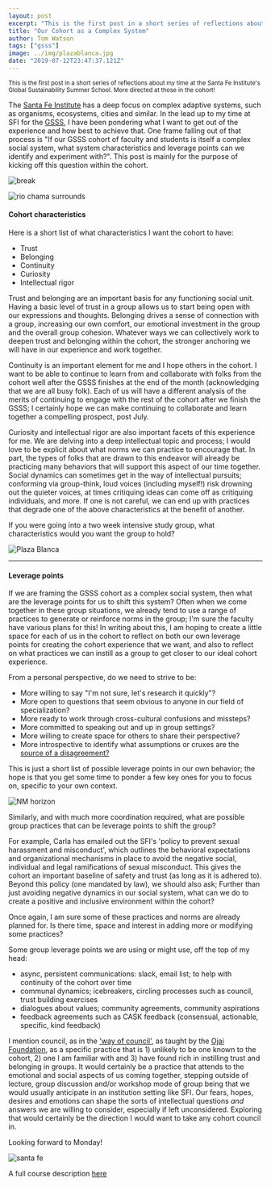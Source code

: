 ```yaml
---
layout: post
excerpt: "This is the first post in a short series of reflections about my time at the Santa Fe Institute's Global Sustainability Summer School. More directed at those in the cohort!"
title: "Our Cohort as a Complex System"
author: Tom Watson
tags: ["gsss"]
image: ../img/plazablanca.jpg
date: "2019-07-12T23:47:37.121Z"
---
```


<sub>This is the first post in a short series of reflections about my time at the Santa Fe Institute's Global Sustainability Summer School. More directed at those in the cohort!</sub>

The [Santa Fe Institute](https://en.wikipedia.org/wiki/Santa_Fe_Institute) has a deep focus on complex adaptive systems, such as organisms, ecosystems, cities and similar. In the lead up to my time at SFI for the [GSSS](https://twicefire.com/summerschool/), I have been pondering what I want to get out of the experience and how best to achieve that. One frame falling out of that process is "If our GSSS cohort of faculty and students is itself a complex social system, what system characteristics and leverage points can we identify and experiment with?". This post is mainly for the purpose of kicking off this question within the cohort.

![break](../img/SFI_logo.png)

![rio chama surrounds](../img/rockcolors.jpg)

#### Cohort characteristics

Here is a short list of what characteristics I want the cohort to have:
- Trust
- Belonging
- Continuity
- Curiosity
- Intellectual rigor

Trust and belonging are an important basis for any functioning social unit. Having a basic level of trust in a group allows us to start being open with our expressions and thoughts. Belonging drives a sense of connection with a group, increasing our own comfort, our emotional investment in the group and the overall group cohesion. Whatever ways we can collectively work to deepen trust and belonging within the cohort, the stronger anchoring we will have in our experience and work together.

Continuity is an important element for me and I hope others in the cohort. I want to be able to continue to learn from and collaborate with folks from the cohort well after the GSSS finishes at the end of the month (acknowledging that we are all busy folk). Each of us will have a different analysis of the merits of continuing to engage with the rest of the cohort after we finish the GSSS; I certainly hope we can make continuing to collaborate and learn together a compelling prospect, post July.

Curiosity and intellectual rigor are also important facets of this experience for me. We are delving into a deep intellectual topic and process; I would love to be explicit about what norms we can practice to encourage that. In part, the types of folks that are drawn to this endeavor will already be practicing many behaviors that will support this aspect of our time together. Social dynamics can sometimes get in the way of intellectual pursuits; conforming via group-think, loud voices (including myself!) risk drowning out the quieter voices, at times critiquing ideas can come off as critiquing individuals, and more. If one is not careful, we can end up with practices that degrade one of the above characteristics at the benefit of another.

If you were going into a two week intensive study group, what characteristics would you want the group to hold?

![Plaza Blanca](../img/bg4.jpg)

---

#### Leverage points

If we are framing the GSSS cohort as a complex social system, then what are the leverage points for us to shift this system? Often when we come together in these group situations, we already tend to use a range of practices to generate or reinforce norms in the group; I'm sure the faculty have various plans for this! In writing about this, I am hoping to create a little space for each of us in the cohort to reflect on both our own leverage points for creating the cohort experience that we want, and also to reflect on what practices we can instill as a group to get closer to our ideal cohort experience.

From a personal perspective, do we need to strive to be:
- More willing to say "I'm not sure, let's research it quickly"?
- More open to questions that seem obvious to anyone in our field of specialization?
- More ready to work through cross-cultural confusions and missteps?
- More committed to speaking out and up in group settings?
- More willing to create space for others to share their perspective?
- More introspective to identify what assumptions or cruxes are the [source of a disagreement?](https://www.lesswrong.com/posts/exa5kmvopeRyfJgCy/double-crux-a-strategy-for-resolving-disagreement)

This is just a short list of possible leverage points in our own behavior; the hope is that you get some time to ponder a few key ones for you to focus on, specific to your own context.

![NM horizon](../img/horizon.jpg)

Similarly, and with much more coordination required, what are possible group practices that can be leverage points to shift the group?

For example, Carla has emailed out the SFI's 'policy to prevent sexual harassment and misconduct', which outlines the behavioral expectations and organizational mechanisms in place to avoid the negative social, individual and legal ramifications of sexual misconduct. This gives the cohort an important baseline of safety and trust (as long as it is adhered to). Beyond this policy (one mandated by law), we should also ask; Further than just avoiding negative dynamics in our social system, what can we do to create a positive and inclusive environment within the cohort? 

Once again, I am sure some of these practices and norms are already planned for. Is there time, space and interest in adding more or modifying some practices?

Some group leverage points we are using or might use, off the top of my head:
- async, persistent communications: slack, email list; to help with continuity of the cohort over time
- communal dynamics; icebreakers, circling processes such as council, trust building exercises
- dialogues about values; community agreements, community aspirations
- feedback agreements such as CASK feedback (consensual, actionable, specific, kind feedback)

I mention council, as in the ['way of council'](https://waysofcouncil.net/what-is-council/), as taught by the [Ojai Foundation](https://ojaifoundation.org/about/mission/), as a specific practice that is 1) unlikely to be one known to the cohort, 2) one I am familiar with and 3) have found rich in instilling trust and belonging in groups. It would certainly be a practice that attends to the emotional and social aspects of us coming together, stepping outside of lecture, group discussion and/or workshop mode of group being that we would usually anticipate in an institution setting like SFI. Our fears, hopes, desires and emotions can shape the sorts of intellectual questions *and* answers we are willing to consider, especially if left unconsidered. Exploring that would certainly be the direction I would want to take any cohort council in.

Looking forward to Monday!

![santa fe](../img/santafeyay.jpg)

A full course description [here](https://www.santafe.edu/engage/learn/schools/global-sustainability-summer-school)
